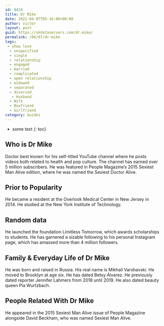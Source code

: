 ```yaml
---
id: 8424
title: Dr Mike
date: 2021-04-07T05:16:00+00:00
author: victor
layout: post
guid: https://ukdataservers.com/dr-mike/
permalink: /04/07/dr-mike
tags:
 - show love
  - unspecified
  - single
  - relationship
  - engaged
  - married
  - complicated
  - open relationship
  - widowed
  - separated
  - divorced
   - Husband
  - Wife
  - Boyfriend
  - Girlfriend
category: Guides
---
```


* some text
{: toc}


## Who is Dr Mike



Doctor best known for his self-titled YouTube channel where he posts videos both related to health and pop culture. The channel has earned over 5 million subscribers. He was featured in People Magazine&#8217;s 2015 Sexiest Man Alive edition, where he was named the Sexiest Doctor Alive. 

                
                
                
## Prior to Popularity



He became a resident at the Overlook Medical Center in New Jersey in 2014. He studied at the New York Institute of Technology.

                
                
                
## Random data



He launched the foundation Limitless Tomorrow, which awards scholarships to students. He has garnered a sizable following to his personal Instagram page, which has amassed more than 4 million followers. 

                
                
                
## Family & Everyday Life of Dr Mike



He was born and raised in Russia. His real name is Mikhail Varshavski. He moved to Brooklyn at age six. He has dated Betsy Álvarez. He previously dated reporter Jennifer Lahmers from 2018 until 2019. He also dated beauty queen Pia Wurtzbach. 

                
                
                
## People Related With Dr Mike



He appeared in the 2015 Sexiest Man Alive issue of People Magazine alongside David Beckham, who was named Sexiest Man Alive.

                
              
            
          
          
          